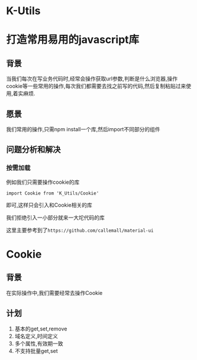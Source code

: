 # K-Utils

# 打造常用易用的javascript库

## 背景

当我们每次在写业务代码时,经常会操作获取url参数,判断是什么浏览器,操作cookie等一些常用的操作,每次我们都需要去找之前写的代码,然后复制粘贴过来使用,着实麻烦.

## 愿景

我们常用的操作,只需npm install一个库,然后import不同部分的组件

## 问题分析和解决

### 按需加载

例如我们只需要操作cookie的库

```
import Cookie from 'K_Utils/Cookie'
```

即可,这样只会引入和Cookie相关的库

我们拒绝引入一小部分就来一大坨代码的库

这里主要参考到了`https://github.com/callemall/material-ui`

# Cookie

## 背景

在实际操作中,我们需要经常去操作Cookie

## 计划

1. 基本的get,set,remove
2. 域名定义,时间定义
4. 多个属性,有效期一致
5. 不支持批量get,set
